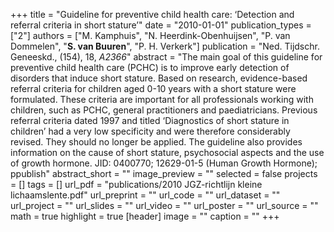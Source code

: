 +++
title = "Guideline for preventive child health care: ‘Detection and referral criteria in short stature’"
date = "2010-01-01"
publication_types = ["2"]
authors = ["M. Kamphuis", "N. Heerdink-Obenhuijsen", "P. van Dommelen", "**S. van Buuren**", "P. H. Verkerk"]
publication = "Ned. Tijdschr. Geneeskd., (154), 18, _A2366_"
abstract = "The main goal of this guideline for preventive child health care (PCHC) is to improve early detection of disorders that induce short stature. Based on research, evidence-based referral criteria for children aged 0-10 years with a short stature were formulated. These criteria are important for all professionals working with children, such as PCHC, general practitioners and paediatricians. Previous referral criteria dated 1997 and titled ‘Diagnostics of short stature in children’ had a very low specificity and were therefore considerably revised. They should no longer be applied. The guideline also provides information on the cause of short stature, psychosocial aspects and the use of growth hormone. JID: 0400770; 12629-01-5 (Human Growth Hormone); ppublish"
abstract_short = ""
image_preview = ""
selected = false
projects = []
tags = []
url_pdf = "publications/2010 JGZ-richtlijn kleine lichaamslente.pdf"
url_preprint = ""
url_code = ""
url_dataset = ""
url_project = ""
url_slides = ""
url_video = ""
url_poster = ""
url_source = ""
math = true
highlight = true
[header]
image = ""
caption = ""
+++
